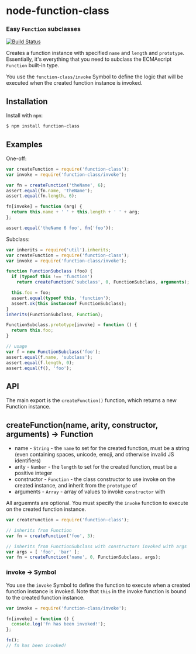 node-function-class
===================
### Easy `Function` subclasses
[![Build Status](https://secure.travis-ci.org/TooTallNate/node-function-class.svg)](http://travis-ci.org/TooTallNate/node-function-class)

Creates a function instance with specified `name` and `length` and `prototype`.
Essentially, it's everything that you need to subclass the ECMAscript `Function`
built-in type.

You use the `function-class/invoke` Symbol to define the logic that will be
executed when the created function instance is invoked.

Installation
------------

Install with `npm`:

``` bash
$ npm install function-class
```


Examples
--------

One-off:

``` js
var createFunction = require('function-class');
var invoke = require('function-class/invoke');

var fn = createFunction('theName', 6);
assert.equal(fn.name, 'theName');
assert.equal(fn.length, 6);

fn[invoke] = function (arg) {
  return this.name + ' ' + this.length + ' ' + arg;
};

assert.equal('theName 6 foo', fn('foo'));
```

Subclass:

``` js
var inherits = require('util').inherits;
var createFunction = require('function-class');
var invoke = require('function-class/invoke');

function FunctionSubclass (foo) {
  if (typeof this !== 'function')
    return createFunction('subclass', 0, FunctionSubclass, arguments);

  this.foo = foo;
  assert.equal(typeof this, 'function');
  assert.ok(this instanceof FunctionSubclass);
}
inherits(FunctionSubclass, Function);

FunctionSubclass.prototype[invoke] = function () {
  return this.foo;
}

// usage
var f = new FunctionSubclass('foo');
assert.equal(f.name, 'subclass');
assert.equal(f.length, 0);
assert.equal(f(), 'foo');
```


API
---

The main export is the `createFunction()` function, which returns a new Function
instance.

## createFunction(name, arity, constructor, arguments) → Function<Type>

 * name - `String` - the `name` to set for the created function, must be a string (even containing spaces, unicode, emoji, and otherwise invalid JS identifiers)
 * arity - `Number` - the `length` to set for the created function, must be a positive integer
 * constructor - `Function` - the class constructor to use invoke on the created instance, and inherit from the `prototype` of
 * arguments - `Array` - array of values to invoke `constructor` with

All arguemnts are optional. You must specify the `invoke` function to execute on
the created function instance.

``` js
var createFunction = require('function-class');

// inherits from Function
var fn = createFunction('foo', 3);

// inherits from FunctionSubclass with constructors invoked with args
var args = [ 'foo', 'bar' ];
var fn = createFunction('name', 0, FunctionSubclass, args);
```

### invoke → Symbol

You use the `invoke` Symbol to define the function to execute when a created
function instance is invoked. Note that `this` in the invoke function is bound to
the created function instance.

``` js
var invoke = require('function-class/invoke');

fn[invoke] = function () {
  console.log('fn has been invoked!');
};

fn();
// fn has been invoked!
```
